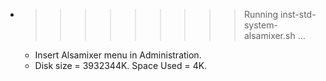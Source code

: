 * >>>>>>>>> Running inst-std-system-alsamixer.sh ...
  * Insert Alsamixer menu in Administration.
  * Disk size = 3932344K. Space Used = 4K.
